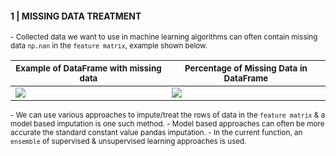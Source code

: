 
#### 1 | MISSING DATA TREATMENT

<sub>
- Collected data we want to use in machine learning algorithms can often contain missing data <code>np.nan</code> in the  <code>feature matrix</code>, example shown below. <br>
</sub>

<break></break>

| <sub>Example of DataFrame with missing data</sub> | <sub>Percentage of Missing Data in DataFrame</sub> |
| -- | -- |
| ![](https://images-wixmp-ed30a86b8c4ca887773594c2.wixmp.com/f/8cc1eeaa-4046-4c4a-ae93-93d656f68688/dejrfbz-704b98d3-7f31-4ac6-9721-0796d9d49c5e.png?token=eyJ0eXAiOiJKV1QiLCJhbGciOiJIUzI1NiJ9.eyJzdWIiOiJ1cm46YXBwOjdlMGQxODg5ODIyNjQzNzNhNWYwZDQxNWVhMGQyNmUwIiwiaXNzIjoidXJuOmFwcDo3ZTBkMTg4OTgyMjY0MzczYTVmMGQ0MTVlYTBkMjZlMCIsIm9iaiI6W1t7InBhdGgiOiJcL2ZcLzhjYzFlZWFhLTQwNDYtNGM0YS1hZTkzLTkzZDY1NmY2ODY4OFwvZGVqcmZiei03MDRiOThkMy03ZjMxLTRhYzYtOTcyMS0wNzk2ZDlkNDljNWUucG5nIn1dXSwiYXVkIjpbInVybjpzZXJ2aWNlOmZpbGUuZG93bmxvYWQiXX0.lU6l7LqM-2ewYgxiwm8vCThpAMu4HS9JfjYJFlb-40I) | ![](https://images-wixmp-ed30a86b8c4ca887773594c2.wixmp.com/f/8cc1eeaa-4046-4c4a-ae93-93d656f68688/dejrfbb-3ecfbe51-609f-42a3-8c44-2250db13f7f4.png?token=eyJ0eXAiOiJKV1QiLCJhbGciOiJIUzI1NiJ9.eyJzdWIiOiJ1cm46YXBwOjdlMGQxODg5ODIyNjQzNzNhNWYwZDQxNWVhMGQyNmUwIiwiaXNzIjoidXJuOmFwcDo3ZTBkMTg4OTgyMjY0MzczYTVmMGQ0MTVlYTBkMjZlMCIsIm9iaiI6W1t7InBhdGgiOiJcL2ZcLzhjYzFlZWFhLTQwNDYtNGM0YS1hZTkzLTkzZDY1NmY2ODY4OFwvZGVqcmZiYi0zZWNmYmU1MS02MDlmLTQyYTMtOGM0NC0yMjUwZGIxM2Y3ZjQucG5nIn1dXSwiYXVkIjpbInVybjpzZXJ2aWNlOmZpbGUuZG93bmxvYWQiXX0.oJUlzkQxJ2hlmEWSHmy7BgwykV1rKwOYh-DgqH6KSDk)

<sub>
- We can use various approaches to impute/treat the rows of data in the <code>feature matrix</code> & a model based imputation is one such method.
- Model based approaches can often be more accurate the standard constant value pandas imputation. 
- In the current function, an <code>ensemble</code> of supervised & unsupervised learning approaches is used.
</sub>
